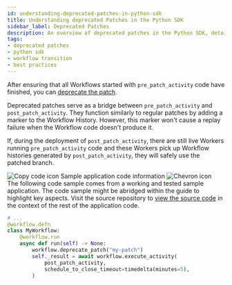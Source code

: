 ```yaml
---
id: understanding-deprecated-patches-in-python-sdk
title: Understanding deprecated Patches in the Python SDK
sidebar_label: Deprecated Patches
description: An overview of deprecated patches in the Python SDK, detailing their role in ensuring smooth transitions between workflow versions and preventing replay failures.
tags:
- deprecated patches
- python sdk
- workflow transition
- best practices
---
```


<!-- DO NOT EDIT THIS FILE DIRECTLY.
THIS FILE IS GENERATED from https://github.com/temporalio/documentation-samples-python/blob/workflow-update/version_your_workflows/workflow_3_patch_deprecated_dacx.py. -->

After ensuring that all Workflows started with `pre_patch_activity` code have finished, you can [deprecate the patch](https://python.temporal.io/temporalio.workflow.html#deprecate_patch).

Deprecated patches serve as a bridge between `pre_patch_activity` and `post_patch_activity`. They function similarly to regular patches by adding a marker to the Workflow History. However, this marker won't cause a replay failure when the Workflow code doesn't produce it.

If, during the deployment of `post_patch_activity`, there are still live Workers running `pre_patch_activity` code and these Workers pick up Workflow histories generated by `post_patch_activity`, they will safely use the patched branch.

<div class="copycode-notice-container"><div class="copycode-notice"><img data-style="copycode-icon" src="/icons/copycode.png" alt="Copy code icon" /> Sample application code information <img id="i-id138771943" data-event="clickable-copycode-info" data-style="chevron-icon" src="/icons/chevron.png" alt="Chevron icon" /></div><div id="copycode-info-id138771943" class="copycode-info">The following code sample comes from a working and tested sample application. The code sample might be abridged within the guide to highlight key aspects. Visit the source repository to <a href="https://github.com/temporalio/documentation-samples-python/blob/workflow-update/version_your_workflows/workflow_3_patch_deprecated_dacx.py">view the source code</a> in the context of the rest of the application code.</div></div>

```python
# ...
@workflow.defn
class MyWorkflow:
    @workflow.run
    async def run(self) -> None:
        workflow.deprecate_patch("my-patch")
        self._result = await workflow.execute_activity(
            post_patch_activity,
            schedule_to_close_timeout=timedelta(minutes=5),
        )
```
